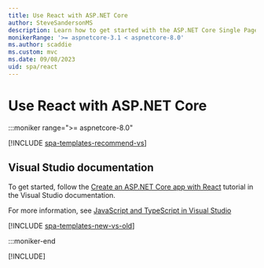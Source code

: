 ```yaml
---
title: Use React with ASP.NET Core
author: SteveSandersonMS
description: Learn how to get started with the ASP.NET Core Single Page Application (SPA) project template for React and Create React App (CRA).
monikerRange: '>= aspnetcore-3.1 < aspnetcore-8.0'
ms.author: scaddie
ms.custom: mvc
ms.date: 09/08/2023
uid: spa/react
---
```

# Use React with ASP.NET Core

:::moniker range=">= aspnetcore-8.0"

[!INCLUDE [spa-templates-recommend-vs](../../includes/spa-templates-recommend-vs.md)]

## Visual Studio documentation

To get started, follow the [Create an ASP.NET Core app with React](/visualstudio/javascript/tutorial-asp-net-core-with-react) tutorial in the Visual Studio documentation.

For more information, see [JavaScript and TypeScript in Visual Studio](/visualstudio/javascript/javascript-in-visual-studio)

[!INCLUDE [spa-templates-new-vs-old](../../includes/spa-templates-new-vs-old.md)]
 
:::moniker-end

[!INCLUDE[](~/client-side/spa/includes/react3-7.md)]
